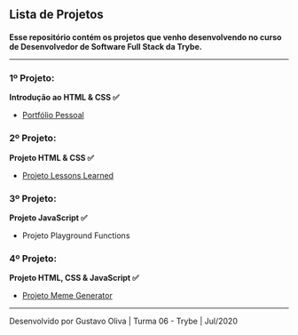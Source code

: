 <h2>Lista de Projetos</h2>
<h4>Esse repositório contém os projetos que venho desenvolvendo no curso de Desenvolvedor de Software Full Stack da Trybe.

<hr>

<h3>1º Projeto:</h3>
<strong>Introdução ao HTML & CSS ✅</strong>
<ul>
<li><a href="https://tgus17.github.io/gustavo-oliva-github-io/Portfolio_Web/" target="_blank">Portfólio Pessoal</a></li>
</ul>

<h3>2º Projeto:</h3>
<strong>Projeto HTML & CSS ✅</strong>
<ul>
<li><a href="https://tgus17.github.io/gustavo-oliva-github-io/Projeto1-HTML/" target="_blank">Projeto Lessons Learned</a></li>
</ul>

<h3>3º Projeto:</h3>
<strong>Projeto JavaScript ✅</strong>
<ul>
<li>Projeto Playground Functions</a></li>
</ul>

<h3>4º Projeto:</h3>
<strong>Projeto HTML, CSS & JavaScript ✅</strong>
<ul>
<li><a href="https://tgus17.github.io/gustavo-oliva-github-io/Projeto3-Meme_Generator/" target="_blank">Projeto Meme Generator</a></li>
</ul>

<hr>

<p style="text-align="center">Desenvolvido por Gustavo Oliva | Turma 06 - Trybe | Jul/2020</p>

